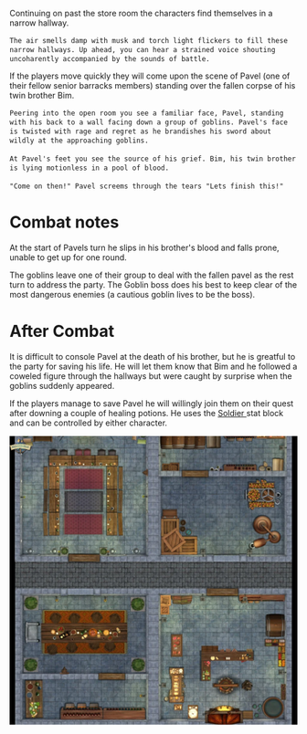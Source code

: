 Continuing on past the store room the characters find themselves in a narrow hallway.

```
The air smells damp with musk and torch light flickers to fill these narrow hallways. Up ahead, you can hear a strained voice shouting uncoharently accompanied by the sounds of battle. 
```

If the players move quickly they will come upon the scene of Pavel (one of their fellow senior barracks members) standing over the fallen corpse of his twin brother Bim.

```
Peering into the open room you see a familiar face, Pavel, standing with his back to a wall facing down a group of goblins. Pavel's face is twisted with rage and regret as he brandishes his sword about wildly at the approaching goblins. 

At Pavel's feet you see the source of his grief. Bim, his twin brother is lying motionless in a pool of blood.

"Come on then!" Pavel screems through the tears "Lets finish this!"
```

# Combat notes

At the start of Pavels turn he slips in his brother's blood and falls prone, unable to get up for one round.

The goblins leave one of their group to deal with the fallen pavel as the rest turn to address the party. The Goblin boss does his best to keep clear of the most dangerous enemies (a cautious goblin lives to be the boss).

# After Combat

It is difficult to console Pavel at the death of his brother, but he is greatful to the party for saving his life. He will let them know that Bim and he followed a coweled figure through the hallways but were caught by surprise when the goblins suddenly appeared.

If the players manage to save Pavel he will willingly join them on their quest after downing a couple of healing potions. He uses the [Soldier ](https://www.dndbeyond.com/monsters/175769-soldier)stat block and can be controlled by either character.

![1686424899315](image/3BimsDeath/1686424899315.png)
